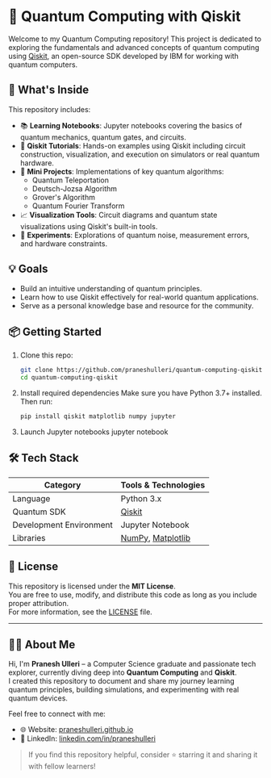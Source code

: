 # 🧠 Quantum Computing with Qiskit

Welcome to my Quantum Computing repository! This project is dedicated to exploring the fundamentals and advanced concepts of quantum computing using [Qiskit](https://qiskit.org/), an open-source SDK developed by IBM for working with quantum computers.

## 🚀 What's Inside

This repository includes:

- 📚 **Learning Notebooks**: Jupyter notebooks covering the basics of quantum mechanics, quantum gates, and circuits.
- 🔬 **Qiskit Tutorials**: Hands-on examples using Qiskit including circuit construction, visualization, and execution on simulators or real quantum hardware.
- 🧩 **Mini Projects**: Implementations of key quantum algorithms:
  - Quantum Teleportation
  - Deutsch-Jozsa Algorithm
  - Grover's Algorithm
  - Quantum Fourier Transform
- 📈 **Visualization Tools**: Circuit diagrams and quantum state visualizations using Qiskit's built-in tools.
- 🧪 **Experiments**: Explorations of quantum noise, measurement errors, and hardware constraints.

## 💡 Goals

- Build an intuitive understanding of quantum principles.
- Learn how to use Qiskit effectively for real-world quantum applications.
- Serve as a personal knowledge base and resource for the community.

## 📦 Getting Started

1. Clone this repo:
   ```bash
   git clone https://github.com/praneshulleri/quantum-computing-qiskit.git
   cd quantum-computing-qiskit

2. Install required dependencies
    Make sure you have Python 3.7+ installed. Then run:

    ```bash
    pip install qiskit matplotlib numpy jupyter

3. Launch Jupyter notebooks
    jupyter notebook

## 🛠 Tech Stack

| Category               | Tools & Technologies                           |
|------------------------|------------------------------------------------|
| Language               | Python 3.x                                     |
| Quantum SDK            | [Qiskit](https://qiskit.org/)                  |
| Development Environment| Jupyter Notebook                               |
| Libraries              | [NumPy](https://numpy.org/), [Matplotlib](https://matplotlib.org/) |



## 📄 License

This repository is licensed under the **MIT License**.  
You are free to use, modify, and distribute this code as long as you include proper attribution.  
For more information, see the [LICENSE](LICENSE) file.

---

## 🙋‍♂️ About Me

Hi, I'm **Pranesh Ulleri** – a Computer Science graduate and passionate tech explorer, currently diving deep into **Quantum Computing** and **Qiskit**.  
I created this repository to document and share my journey learning quantum principles, building simulations, and experimenting with real quantum devices.

Feel free to connect with me:

- 🌐 Website: [praneshulleri.github.io](https://praneshulleri.github.io)
- 💼 LinkedIn: [linkedin.com/in/praneshulleri](https://www.linkedin.com/in/pranesh-ulleri-6pi6/)

> If you find this repository helpful, consider ⭐ starring it and sharing it with fellow learners!
